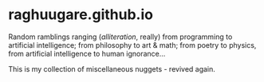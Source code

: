 raghuugare.github.io
====================

Random ramblings ranging (_alliteration_, really) from programming to artificial intelligence; from philosophy to art & math; from poetry to physics, from artificial intelligence to human ignorance...

This is my collection of miscellaneous nuggets - revived again.
